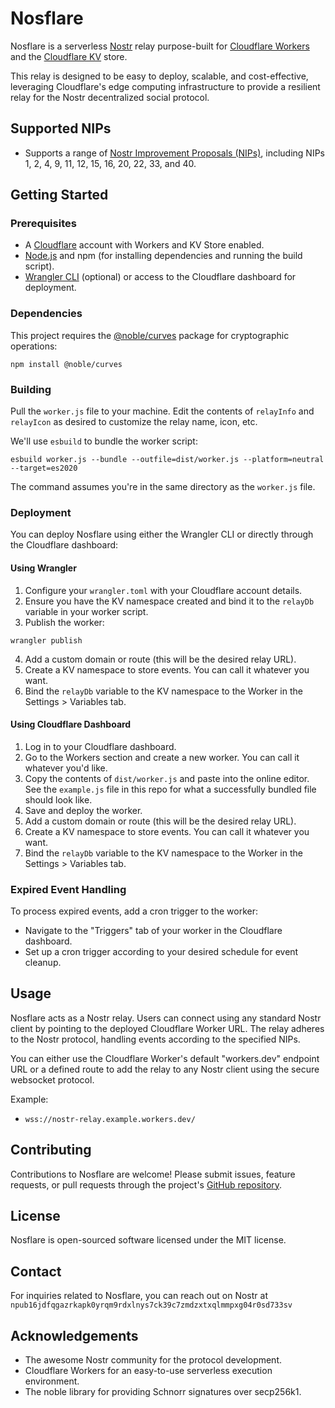 # Nosflare

Nosflare is a serverless [Nostr](https://github.com/fiatjaf/nostr) relay purpose-built for [Cloudflare Workers](https://workers.cloudflare.com/) and the [Cloudflare KV](https://www.cloudflare.com/products/workers-kv/) store. 

This relay is designed to be easy to deploy, scalable, and cost-effective, leveraging Cloudflare's edge computing infrastructure to provide a resilient relay for the Nostr decentralized social  protocol.

## Supported NIPs

- Supports a range of [Nostr Improvement Proposals (NIPs)](https://github.com/fiatjaf/nostr/tree/master/nips), including NIPs 1, 2, 4, 9, 11, 12, 15, 16, 20, 22, 33, and 40.

## Getting Started

### Prerequisites

- A [Cloudflare](https://www.cloudflare.com/plans/) account with Workers and KV Store enabled.
- [Node.js](https://nodejs.org/) and npm (for installing dependencies and running the build script).
- [Wrangler CLI](https://developers.cloudflare.com/workers/cli-wrangler/install-update) (optional) or access to the Cloudflare dashboard for deployment.

### Dependencies

This project requires the [@noble/curves](https://github.com/paulmillr/noble-curves) package for cryptographic operations:

```
npm install @noble/curves
```

### Building

Pull the `worker.js` file to your machine. Edit the contents of `relayInfo` and `relayIcon` as desired to customize the relay name, icon, etc.

We'll use `esbuild` to bundle the worker script:

```
esbuild worker.js --bundle --outfile=dist/worker.js --platform=neutral --target=es2020
```

The command assumes you're in the same directory as the `worker.js` file.

### Deployment

You can deploy Nosflare using either the Wrangler CLI or directly through the Cloudflare dashboard:

#### Using Wrangler

1. Configure your `wrangler.toml` with your Cloudflare account details.
2. Ensure you have the KV namespace created and bind it to the `relayDb` variable in your worker script.
3. Publish the worker:

```
wrangler publish
```
4. Add a custom domain or route (this will be the desired relay URL).
5. Create a KV namespace to store events. You can call it whatever you want.
6. Bind the `relayDb` variable to the KV namespace to the Worker in the Settings > Variables tab.

#### Using Cloudflare Dashboard

1. Log in to your Cloudflare dashboard.
2. Go to the Workers section and create a new worker. You can call it whatever you'd like.
3. Copy the contents of `dist/worker.js` and paste into the online editor. See the `example.js` file in this repo for what a successfully bundled file should look like.
4. Save and deploy the worker.
5. Add a custom domain or route (this will be the desired relay URL).
6. Create a KV namespace to store events. You can call it whatever you want.
7. Bind the `relayDb` variable to the KV namespace to the Worker in the Settings > Variables tab.

### Expired Event Handling

To process expired events, add a cron trigger to the worker:

- Navigate to the "Triggers" tab of your worker in the Cloudflare dashboard.
- Set up a cron trigger according to your desired schedule for event cleanup.

## Usage

Nosflare acts as a Nostr relay. Users can connect using any standard Nostr client by pointing to the deployed Cloudflare Worker URL. The relay adheres to the Nostr protocol, handling events according to the specified NIPs.

You can either use the Cloudflare Worker's default "workers.dev" endpoint URL or a defined route to add the relay to any Nostr client using the secure websocket protocol.

Example:

- `wss://nostr-relay.example.workers.dev/`

## Contributing

Contributions to Nosflare are welcome! Please submit issues, feature requests, or pull requests through the project's [GitHub repository](https://github.com/Spl0itable/nosflare).

## License

Nosflare is open-sourced software licensed under the MIT license.

## Contact

For inquiries related to Nosflare, you can reach out on Nostr at `npub16jdfqgazrkapk0yrqm9rdxlnys7ck39c7zmdzxtxqlmmpxg04r0sd733sv`

## Acknowledgements

- The awesome Nostr community for the protocol development.
- Cloudflare Workers for an easy-to-use serverless execution environment.
- The noble library for providing Schnorr signatures over secp256k1.